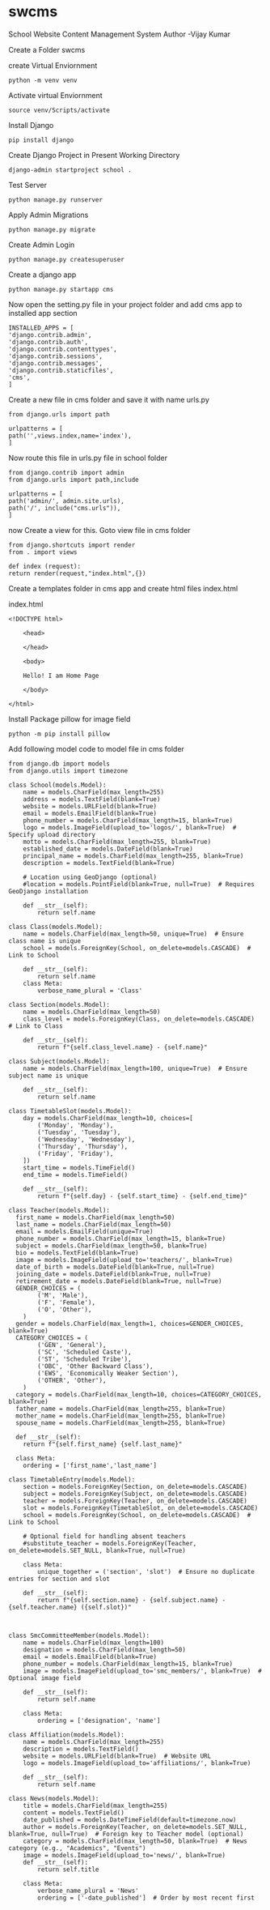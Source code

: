 # swcms
School Website Content Management System
Author -Vijay Kumar

Create a Folder swcms

create Virtual Enviornment

    python -m venv venv

Activate virtual Enviornment
    
    source venv/Scripts/activate

Install Django

    pip install django
    

Create Django Project in Present Working Directory

    django-admin startproject school .
    

Test Server

    python manage.py runserver 


Apply Admin Migrations

    python manage.py migrate

Create Admin Login

    python manage.py createsuperuser

Create a django app

    python manage.py startapp cms

Now open the setting.py file in your project folder and add cms app to installed app section

    INSTALLED_APPS = [
    'django.contrib.admin',
    'django.contrib.auth',
    'django.contrib.contenttypes',
    'django.contrib.sessions',
    'django.contrib.messages',
    'django.contrib.staticfiles',
    'cms',
    ]


Create a new file in cms folder and save it with name urls.py 

    from django.urls import path

    urlpatterns = [
    path('',views.index,name='index'),
    ]

Now route this file in urls.py file in school folder

    from django.contrib import admin
    from django.urls import path,include

    urlpatterns = [
    path('admin/', admin.site.urls),
    path('/', include("cms.urls")),
    ]

 now Create a view for this. Goto view file in cms folder

    from django.shortcuts import render
    from . import views

    def index (request):
    return render(request,"index.html",{})

Create a templates folder in cms app and create html files index.html

index.html

    <!DOCTYPE html>
    
        <head>

        </head>
        
        <body>
   
        Hello! I am Home Page
        
        </body>
        
    </html>

Install Package pillow for image field

    python -m pip install pillow
    
Add following model code to model file in cms folder

    from django.db import models
    from django.utils import timezone
    
    class School(models.Model):
        name = models.CharField(max_length=255)
        address = models.TextField(blank=True)
        website = models.URLField(blank=True)
        email = models.EmailField(blank=True)
        phone_number = models.CharField(max_length=15, blank=True)
        logo = models.ImageField(upload_to='logos/', blank=True)  # Specify upload directory
        motto = models.CharField(max_length=255, blank=True)
        established_date = models.DateField(blank=True)
        principal_name = models.CharField(max_length=255, blank=True)
        description = models.TextField(blank=True)
    
        # Location using GeoDjango (optional)
        #location = models.PointField(blank=True, null=True)  # Requires GeoDjango installation
    
        def __str__(self):
            return self.name
    
    class Class(models.Model):
        name = models.CharField(max_length=50, unique=True)  # Ensure class name is unique
        school = models.ForeignKey(School, on_delete=models.CASCADE)  # Link to School
    
        def __str__(self):
            return self.name
        class Meta:
            verbose_name_plural = 'Class'
            
    class Section(models.Model):
        name = models.CharField(max_length=50)
        class_level = models.ForeignKey(Class, on_delete=models.CASCADE)  # Link to Class
    
        def __str__(self):
            return f"{self.class_level.name} - {self.name}"
    
    class Subject(models.Model):
        name = models.CharField(max_length=100, unique=True)  # Ensure subject name is unique
    
        def __str__(self):
            return self.name
        
    class TimetableSlot(models.Model):
        day = models.CharField(max_length=10, choices=[
            ('Monday', 'Monday'),
            ('Tuesday', 'Tuesday'),
            ('Wednesday', 'Wednesday'),
            ('Thursday', 'Thursday'),
            ('Friday', 'Friday'),
        ])
        start_time = models.TimeField()
        end_time = models.TimeField()
    
        def __str__(self):
            return f"{self.day} - {self.start_time} - {self.end_time}"
    
    class Teacher(models.Model):
      first_name = models.CharField(max_length=50)
      last_name = models.CharField(max_length=50)
      email = models.EmailField(unique=True)
      phone_number = models.CharField(max_length=15, blank=True)
      subject = models.CharField(max_length=50, blank=True)
      bio = models.TextField(blank=True)
      image = models.ImageField(upload_to='teachers/', blank=True)
      date_of_birth = models.DateField(blank=True, null=True)
      joining_date = models.DateField(blank=True, null=True)
      retirement_date = models.DateField(blank=True, null=True)
      GENDER_CHOICES = (
            ('M', 'Male'),
            ('F', 'Female'),
            ('O', 'Other'),
        )
      gender = models.CharField(max_length=1, choices=GENDER_CHOICES, blank=True)
      CATEGORY_CHOICES = (
            ('GEN', 'General'),
            ('SC', 'Scheduled Caste'),
            ('ST', 'Scheduled Tribe'),
            ('OBC', 'Other Backward Class'),
            ('EWS', 'Economically Weaker Section'),
            ('OTHER', 'Other'),
        )
      category = models.CharField(max_length=10, choices=CATEGORY_CHOICES, blank=True)
      father_name = models.CharField(max_length=255, blank=True)
      mother_name = models.CharField(max_length=255, blank=True)
      spouse_name = models.CharField(max_length=255, blank=True) 
    
      def __str__(self):
        return f"{self.first_name} {self.last_name}"
      
      class Meta:
        ordering = ['first_name','last_name']
    
    class TimetableEntry(models.Model):
        section = models.ForeignKey(Section, on_delete=models.CASCADE)
        subject = models.ForeignKey(Subject, on_delete=models.CASCADE)
        teacher = models.ForeignKey(Teacher, on_delete=models.CASCADE)
        slot = models.ForeignKey(TimetableSlot, on_delete=models.CASCADE)
        school = models.ForeignKey(School, on_delete=models.CASCADE)  # Link to School
    
        # Optional field for handling absent teachers
        #substitute_teacher = models.ForeignKey(Teacher, on_delete=models.SET_NULL, blank=True, null=True)
    
        class Meta:
            unique_together = ('section', 'slot')  # Ensure no duplicate entries for section and slot
    
        def __str__(self):
            return f"{self.section.name} - {self.subject.name} - {self.teacher.name} ({self.slot})"
                            
    
    
    class SmcCommitteeMember(models.Model):
        name = models.CharField(max_length=100)
        designation = models.CharField(max_length=50)  
        email = models.EmailField(blank=True)
        phone_number = models.CharField(max_length=15, blank=True)
        image = models.ImageField(upload_to='smc_members/', blank=True)  # Optional image field
    
        def __str__(self):
            return self.name
    
        class Meta:
            ordering = ['designation', 'name']
    
    class Affiliation(models.Model):
        name = models.CharField(max_length=255)
        description = models.TextField()
        website = models.URLField(blank=True)  # Website URL
        logo = models.ImageField(upload_to='affiliations/', blank=True)  
    
        def __str__(self):
            return self.name        
        
    class News(models.Model):
        title = models.CharField(max_length=255)
        content = models.TextField()
        date_published = models.DateTimeField(default=timezone.now)
        author = models.ForeignKey(Teacher, on_delete=models.SET_NULL, blank=True, null=True)  # Foreign key to Teacher model (optional)
        category = models.CharField(max_length=50, blank=True)  # News category (e.g., "Academics", "Events")
        image = models.ImageField(upload_to='news/', blank=True) 
        def __str__(self):
            return self.title
    
        class Meta:
            verbose_name_plural = 'News'
            ordering = ['-date_published']  # Order by most recent first    
